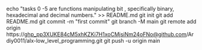 
echo "tasks 0 -5 are functions manipulating bit , specifically binary, hexadecimal and decimal numbers." >> README.md
git init
git add README.md
git commit -m "first commit"
git branch -M main
git remote add origin https://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@github.com/Ardiy0011/alx-low_level_programming.git
git push -u origin main